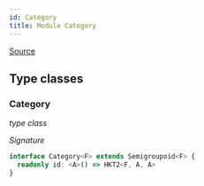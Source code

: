 ```yaml
---
id: Category
title: Module Category
---
```


[Source](https://github.com/gcanti/fp-ts/blob/master/src/Category.ts)

## Type classes

### Category

_type class_

_Signature_

```ts
interface Category<F> extends Semigroupoid<F> {
  readonly id: <A>() => HKT2<F, A, A>
}
```
